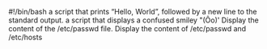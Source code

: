 #!/bin/bash
a script that prints “Hello, World”, followed by a new line to the standard output.
a script that displays a confused smiley "(Ôo)'
Display the content of the /etc/passwd file.
Display the content of /etc/passwd and /etc/hosts
